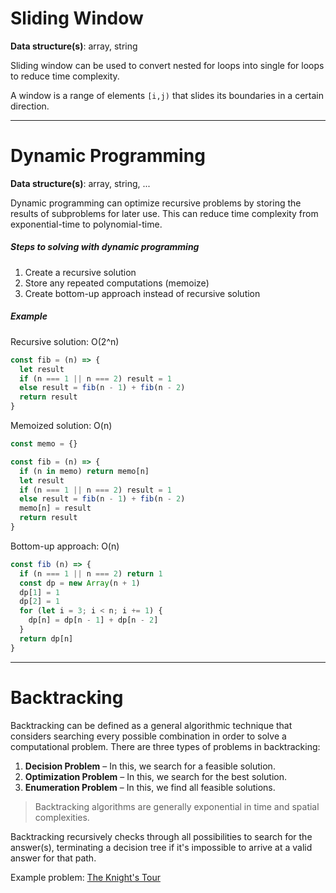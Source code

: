 # Sliding Window
**Data structure(s)**: array, string

Sliding window can be used to convert nested for loops into single for loops to reduce time complexity.

A window is a range of elements `[i,j)` that slides its boundaries in a certain direction.

---

# Dynamic Programming
**Data structure(s)**: array, string, ...

Dynamic programming can optimize recursive problems by storing the results of subproblems for later use. This can reduce time complexity from exponential-time to polynomial-time.

##### Steps to solving with dynamic programming

1. Create a recursive solution
2. Store any repeated computations (memoize)
3. Create bottom-up approach instead of recursive solution

##### Example

Recursive solution: O(2^n)
```javascript
const fib = (n) => {
  let result
  if (n === 1 || n === 2) result = 1
  else result = fib(n - 1) + fib(n - 2)
  return result
}
```

Memoized solution: O(n)
```javascript
const memo = {}

const fib = (n) => {
  if (n in memo) return memo[n]
  let result
  if (n === 1 || n === 2) result = 1
  else result = fib(n - 1) + fib(n - 2)
  memo[n] = result
  return result
}
```

Bottom-up approach: O(n)
```javascript
const fib (n) => {
  if (n === 1 || n === 2) return 1
  const dp = new Array(n + 1)
  dp[1] = 1
  dp[2] = 1
  for (let i = 3; i < n; i += 1) {
    dp[n] = dp[n - 1] + dp[n - 2]
  }
  return dp[n]
}
```

---

# Backtracking

Backtracking can be defined as a general algorithmic technique that considers searching every possible combination in order to solve a computational problem. There are three types of problems in backtracking:

1. **Decision Problem** – In this, we search for a feasible solution.
2. **Optimization Problem** – In this, we search for the best solution.
3. **Enumeration Problem** – In this, we find all feasible solutions.

> Backtracking algorithms are generally exponential in time and spatial complexities.

Backtracking recursively checks through all possibilities to search for the answer(s), terminating a decision tree if it's impossible to arrive at a valid answer for that path.

Example problem: [The Knight's Tour](https://www.geeksforgeeks.org/the-knights-tour-problem-backtracking-1/)

